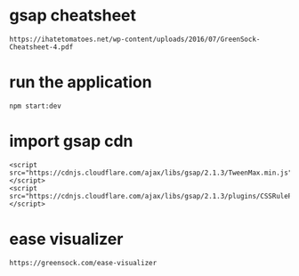 # gsap cheatsheet
    https://ihatetomatoes.net/wp-content/uploads/2016/07/GreenSock-Cheatsheet-4.pdf

# run the application
    npm start:dev

# import gsap cdn
    <script src="https://cdnjs.cloudflare.com/ajax/libs/gsap/2.1.3/TweenMax.min.js"></script>
    <script src="https://cdnjs.cloudflare.com/ajax/libs/gsap/2.1.3/plugins/CSSRulePlugin.min.js"></script>

# ease visualizer 
    https://greensock.com/ease-visualizer

